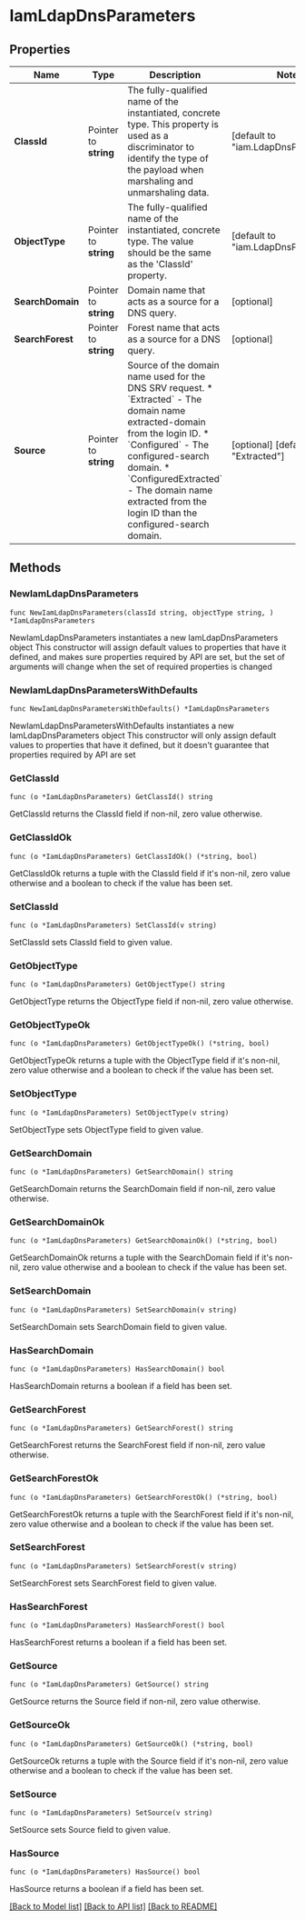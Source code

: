 # IamLdapDnsParameters

## Properties

Name | Type | Description | Notes
------------ | ------------- | ------------- | -------------
**ClassId** | Pointer to **string** | The fully-qualified name of the instantiated, concrete type. This property is used as a discriminator to identify the type of the payload when marshaling and unmarshaling data. | [default to "iam.LdapDnsParameters"]
**ObjectType** | Pointer to **string** | The fully-qualified name of the instantiated, concrete type. The value should be the same as the &#39;ClassId&#39; property. | [default to "iam.LdapDnsParameters"]
**SearchDomain** | Pointer to **string** | Domain name that acts as a source for a DNS query. | [optional] 
**SearchForest** | Pointer to **string** | Forest name that acts as a source for a DNS query. | [optional] 
**Source** | Pointer to **string** | Source of the domain name used for the DNS SRV request. * &#x60;Extracted&#x60; - The domain name extracted-domain from the login ID. * &#x60;Configured&#x60; - The configured-search domain. * &#x60;ConfiguredExtracted&#x60; - The domain name extracted from the login ID than the configured-search domain. | [optional] [default to "Extracted"]

## Methods

### NewIamLdapDnsParameters

`func NewIamLdapDnsParameters(classId string, objectType string, ) *IamLdapDnsParameters`

NewIamLdapDnsParameters instantiates a new IamLdapDnsParameters object
This constructor will assign default values to properties that have it defined,
and makes sure properties required by API are set, but the set of arguments
will change when the set of required properties is changed

### NewIamLdapDnsParametersWithDefaults

`func NewIamLdapDnsParametersWithDefaults() *IamLdapDnsParameters`

NewIamLdapDnsParametersWithDefaults instantiates a new IamLdapDnsParameters object
This constructor will only assign default values to properties that have it defined,
but it doesn't guarantee that properties required by API are set

### GetClassId

`func (o *IamLdapDnsParameters) GetClassId() string`

GetClassId returns the ClassId field if non-nil, zero value otherwise.

### GetClassIdOk

`func (o *IamLdapDnsParameters) GetClassIdOk() (*string, bool)`

GetClassIdOk returns a tuple with the ClassId field if it's non-nil, zero value otherwise
and a boolean to check if the value has been set.

### SetClassId

`func (o *IamLdapDnsParameters) SetClassId(v string)`

SetClassId sets ClassId field to given value.


### GetObjectType

`func (o *IamLdapDnsParameters) GetObjectType() string`

GetObjectType returns the ObjectType field if non-nil, zero value otherwise.

### GetObjectTypeOk

`func (o *IamLdapDnsParameters) GetObjectTypeOk() (*string, bool)`

GetObjectTypeOk returns a tuple with the ObjectType field if it's non-nil, zero value otherwise
and a boolean to check if the value has been set.

### SetObjectType

`func (o *IamLdapDnsParameters) SetObjectType(v string)`

SetObjectType sets ObjectType field to given value.


### GetSearchDomain

`func (o *IamLdapDnsParameters) GetSearchDomain() string`

GetSearchDomain returns the SearchDomain field if non-nil, zero value otherwise.

### GetSearchDomainOk

`func (o *IamLdapDnsParameters) GetSearchDomainOk() (*string, bool)`

GetSearchDomainOk returns a tuple with the SearchDomain field if it's non-nil, zero value otherwise
and a boolean to check if the value has been set.

### SetSearchDomain

`func (o *IamLdapDnsParameters) SetSearchDomain(v string)`

SetSearchDomain sets SearchDomain field to given value.

### HasSearchDomain

`func (o *IamLdapDnsParameters) HasSearchDomain() bool`

HasSearchDomain returns a boolean if a field has been set.

### GetSearchForest

`func (o *IamLdapDnsParameters) GetSearchForest() string`

GetSearchForest returns the SearchForest field if non-nil, zero value otherwise.

### GetSearchForestOk

`func (o *IamLdapDnsParameters) GetSearchForestOk() (*string, bool)`

GetSearchForestOk returns a tuple with the SearchForest field if it's non-nil, zero value otherwise
and a boolean to check if the value has been set.

### SetSearchForest

`func (o *IamLdapDnsParameters) SetSearchForest(v string)`

SetSearchForest sets SearchForest field to given value.

### HasSearchForest

`func (o *IamLdapDnsParameters) HasSearchForest() bool`

HasSearchForest returns a boolean if a field has been set.

### GetSource

`func (o *IamLdapDnsParameters) GetSource() string`

GetSource returns the Source field if non-nil, zero value otherwise.

### GetSourceOk

`func (o *IamLdapDnsParameters) GetSourceOk() (*string, bool)`

GetSourceOk returns a tuple with the Source field if it's non-nil, zero value otherwise
and a boolean to check if the value has been set.

### SetSource

`func (o *IamLdapDnsParameters) SetSource(v string)`

SetSource sets Source field to given value.

### HasSource

`func (o *IamLdapDnsParameters) HasSource() bool`

HasSource returns a boolean if a field has been set.


[[Back to Model list]](../README.md#documentation-for-models) [[Back to API list]](../README.md#documentation-for-api-endpoints) [[Back to README]](../README.md)


